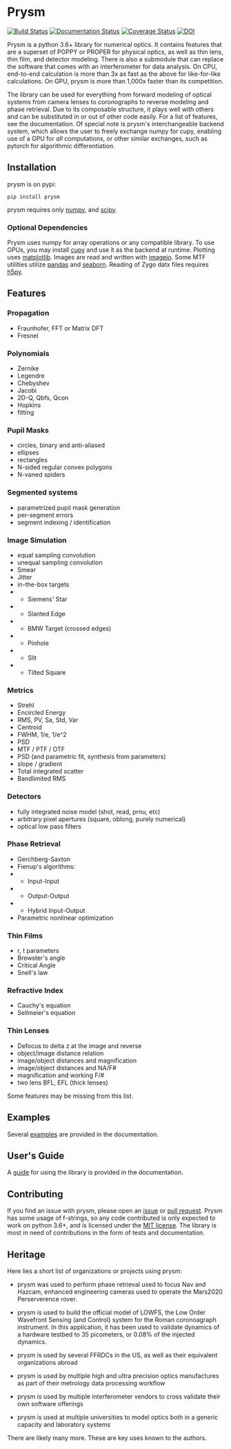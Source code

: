 # Prysm

[![Build Status](https://travis-ci.org/brandondube/prysm.svg?branch=master)](https://travis-ci.org/brandondube/prysm)
[![Documentation Status](https://readthedocs.org/projects/prysm/badge/?version=stable)](http://prysm.readthedocs.io/en/stable/?badge=stable)
[![Coverage Status](https://coveralls.io/repos/github/brandondube/prysm/badge.svg?branch=master)](https://coveralls.io/github/brandondube/prysm?branch=master) [![DOI](http://joss.theoj.org/papers/10.21105/joss.01352/status.svg)](https://doi.org/10.21105/joss.01352)


Prysm is a python 3.6+ library for numerical optics.  It contains features that are a superset of POPPY or PROPER for physical optics, as well as thin lens, thin film, and detector modeling.  There is also a submodule that can replace the software that comes with an interferometer for data analysis.  On CPU, end-to-end calculation is more than 3x as fast as the above for like-for-like calculations.  On GPU, prysm is more than 1,000x faster than its competition.

The library can be used for everything from forward modeling of optical systems from camera lenses to coronographs to reverse modeling and phase retrieval.  Due to its composable structure, it plays well with others and can be substituted in or out of other code easily.  For a list of features, see the documentation.  Of special note is prysm's interchangeable backend system, which allows the user to freely exchange numpy for cupy, enabling use of a GPU for _all_ computations, or other similar exchanges, such as pytorch for algorithmic differentiation.

## Installation

prysm is on pypi:
```
pip install prysm
```

prysm requires only [numpy](http://www.numpy.org/), and [scipy](https://www.scipy.org/).

### Optional Dependencies

Prysm uses numpy for array operations or any compatible library.  To use GPUs, you may install [cupy](https://cupy.chainer.org/) and use it as the backend at runtime.  Plotting uses [matplotlib](https://matplotlib.org/).  Images are read and written with [imageio](https://imageio.github.io/).  Some MTF utilities utilize [pandas](https://pandas.pydata.org/) and [seaborn](https://seaborn.pydata.org/).  Reading of Zygo datx files requires [h5py](https://www.h5py.org/).

## Features

### Propagation
- Fraunhofer, FFT or Matrix DFT
- Fresnel

### Polynomials
- Zernike
- Legendre
- Chebyshev
- Jacobi
- 2D-Q, Qbfs, Qcon
- Hopkins
- fitting

### Pupil Masks
- circles, binary and anti-aliased
- ellipses
- rectangles
- N-sided regular convex polygons
- N-vaned spiders

### Segmented systems
- parametrized pupil mask generation
- per-segment errors
- segment indexing / identification

### Image Simulation
- equal sampling convolution
- unequal sampling convolution
- Smear
- Jitter
- in-the-box targets
- - Siemens' Star
- - Slanted Edge
- - BMW Target (crossed edges)
- - Pinhole
- - Slit
- - Tilted Square

### Metrics
- Strehl
- Encircled Energy
- RMS, PV, Sa, Std, Var
- Centroid
- FWHM, 1/e, 1/e^2
- PSD
- MTF / PTF / OTF
- PSD (and parametric fit, synthesis from parameters)
- slope / gradient
- Total integrated scatter
- Bandlimited RMS

### Detectors
- fully integrated noise model (shot, read, prnu, etc)
- arbitrary pixel apertures (square, oblong, purely numerical)
- optical low pass filters

### Phase Retrieval
- Gerchberg-Saxton
- Fienup's algorithms:
- - Input-Input
- - Output-Output
- - Hybrid Input-Output
- Parametric nonlinear optimization

### Thin Films
- r, t parameters
- Brewster's angle
- Critical Angle
- Snell's law

### Refractive Index
- Cauchy's equation
- Sellmeier's equation

### Thin Lenses
- Defocus to delta z at the image and reverse
- object/image distance relation
- image/object distances and magnification
- image/object distances and NA/F#
- magnification and working F/#
- two lens BFL, EFL (thick lenses)

Some features may be missing from this list.

## Examples

Several [examples](https://prysm.readthedocs.io/en/stable/examples/index.html) are provided in the documentation.

## User's Guide

A [guide](https://prysm.readthedocs.io/en/stable/user_guide/index.html) for using the library is provided in the documentation.

## Contributing

If you find an issue with prysm, please open an [issue](https://github.com/brandondube/prysm/issues) or [pull request](https://github.com/brandondube/prysm/pulls).  Prysm has some usage of f-strings, so any code contributed is only expected to work on python 3.6+, and is licensed under the [MIT license](https://github.com/brandondube/prysm/blob/master/LICENSE.md).  The library is
most in need of contributions in the form of tests and documentation.

## Heritage

Here lies a short list of organizations or projects using prysm:

- prysm was used to perform phase retrieval used to focus Nav and Hazcam, enhanced engineering cameras used to operate the Mars2020 Perserverence rover.

- prysm is used to build the official model of LOWFS, the Low Order Wavefront Sensing (and Control) system for the Roman coronoagraph instrument.  In this application, it has been used to validate dynamics of a hardware testbed to 35 picometers, or 0.08% of the injected dynamics.

- prysm is used by several FFRDCs in the US, as well as their equivalent organizations abroad

- prysm is used by multiple high and ultra precision optics manufactures as part of their metrology data processing workflow

- prysm is used by multiple interferometer vendors to cross validate their own software offerings

- prysm is used at multiple universities to model optics both in a generic capacity and laboratory systems

There are likely many more.  These are key uses known to the authors.
